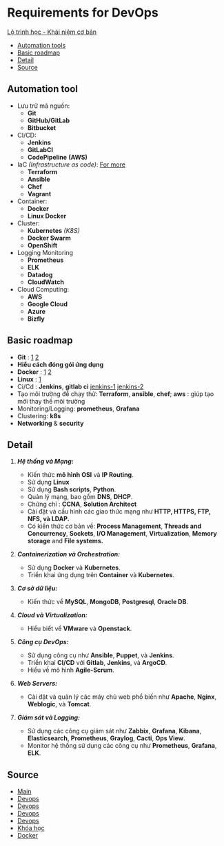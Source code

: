 # Requirements for DevOps

[Lộ trình học - Khái niệm cơ bản](https://www.youtube.com/watch?v=4-vJNRoT8V8)

- [Automation tools](#automation-tool)
- [Basic roadmap](#basic-roadmap)
- [Detail](#detail)
- [Source](#source)

## Automation tool

- Lưu trữ mã nguồn:
  - **Git**
  - **GitHub/GitLab**
  - **Bitbucket**
- CI/CD:
  - **Jenkins**
  - **GitLabCI**
  - **CodePipeline** **(AWS)**
- IaC _(Infrastructure as code)_: [For more](https://viblo.asia/p/infrastructure-as-code-la-gi-tai-sao-lai-chon-terraform-LzD5dwrEljY)
  - **Terraform**
  - **Ansible**
  - **Chef**
  - **Vagrant**
- Container:
  - **Docker**
  - **Linux Docker**
- Cluster:
  - **Kubernetes** _(K8S)_
  - **Docker Swarm**
  - **OpenShift**
- Logging Monitoring
  - **Prometheus**
  - **ELK**
  - **Datadog**
  - **CloudWatch**
- Cloud Computing:
  - **AWS**
  - **Google Cloud**
  - **Azure**
  - **Bizfly**

## Basic roadmap

- **Git** : [1](https://www.youtube.com/watch?v=sXeiez_SGNI&list=PLjCpH2Qpki-uBzaBg447zIPNKyWJwPXYr) [2](https://tedu.com.vn/video/bai-1-gioi-thieu-tong-quan-ve-he-thong-quan-ly-version-vcs-155.html)
- **Hiểu cách đóng gói ứng dụng**
- **Docker** : [1](https://tedu.com.vn/khoa-hoc/lam-chu-docker-de-chinh-phuc-devops-42.html) [2](https://www.youtube.com/watch?v=Y3zqsFpUzMk&list=PLncHg6Kn2JT4kLKJ_7uy0x4AdNrCHbe0n)
- **Linux** : [1](https://www.youtube.com/watch?v=yNsrOPs2oG8&list=PL6aY68wcRvrAqkMYGipvy4WvNoiitYXVX)
- Ci/Cd : **Jenkins**, **gitlab ci** [jenkins-1](https://www.youtube.com/watch?v=v7tLaDJ-uqg&list=PLjCpH2Qpki-vDvSxypCxOgfjuVHaXxcaa) [jenkins-2](https://tedu.com.vn/khoa-hoc/trien-khai-cicd-voi-jenkins-48.html)
- Tạo môi trường để chạy thử: **Terraform**, **ansible**, **chef**; **aws** : giúp tạo mới thay thế môi trường
- Monitoring/Logging: **prometheus**, **Grafana**
- Clustering: **k8s**
- **Networking** & **security**

## Detail

1. **_Hệ thống và Mạng:_**

   - Kiến thức **mô hình OSI** và **IP Routing**.
   - Sử dụng **Linux**
   - Sử dụng **Bash scripts**, **Python**.
   - Quản lý mạng, bao gồm **DNS**, **DHCP**.
   - Chứng chỉ : **CCNA**, **Solution Architect**
   - Cài đặt và cấu hình các giao thức mạng như **HTTP, HTTPS, FTP, NFS, và LDAP.**
   - Có kiến thức cơ bản về: **Process Management**, **Threads and Concurrency**, **Sockets**, **I/O Management**, **Virtualization**, **Memory storage** and **File systems.**

2. **_Containerization và Orchestration:_**

   - Sử dụng **Docker** và **Kubernetes**.
   - Triển khai ứng dụng trên **Container** và **Kubernetes**.

3. **_Cơ sở dữ liệu:_**

   - Kiến thức về **MySQL**, **MongoDB**, **Postgresql**, **Oracle DB**.

4. **_Cloud và Virtualization:_**

   - Hiểu biết về **VMware** và **Openstack**.

5. **_Công cụ DevOps:_**

   - Sử dụng công cụ như **Ansible**, **Puppet**, và **Jenkins**.
   - Triển khai **CI/CD** với **Gitlab**, **Jenkins**, và **ArgoCD**.
   - Hiểu về mô hình **Agile-Scrum**.

6. **_Web Servers:_**

   - Cài đặt và quản lý các máy chủ web phổ biến như **Apache**, **Nginx**, **Weblogic**, và **Tomcat**.

7. **_Giám sát và Logging:_**

   - Sử dụng các công cụ giám sát như **Zabbix**, **Grafana**, **Kibana**, **Elasticsearch**, **Prometheus**, **Graylog**, **Cacti**, **Ops View**.
   - Monitor hệ thống sử dụng các công cụ như **Prometheus**, **Grafana**, **ELK**.

## Source

- [Main](https://devopscube.com/python-for-devops/)
- [Devops](https://www.youtube.com/@kspm102/playlists)
- [Devops](https://www.youtube.com/@Tinhocthatlaongian)
- [Devops](https://www.youtube.com/@kienletv)
- [Devops](https://www.youtube.com/@tuhocdevops1223/videos)
- [Khóa học](https://tedu.com.vn/khoa-hoc.html)
- [Docker](https://www.youtube.com/@hoidanit)
